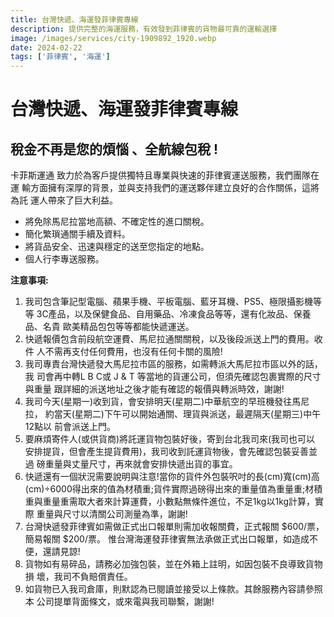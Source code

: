 ```yaml
---
title: 台灣快遞、海運發菲律賓專線
description: 提供完整的海運服務，有效發到菲律賓的貨物最可靠的運輸選擇
image: /images/services/city-1909892_1920.webp
date: 2024-02-22
tags: ['菲律賓', '海運']
---
```


# 台灣快遞、海運發菲律賓專線

## 稅金不再是您的煩惱 、全航線包稅 !
卡菲斯運通 致力於為客戶提供獨特且專業與快速的菲律賓運送服務，我們團隊在運 輸方面擁有深厚的背景，並與支持我們的運送夥伴建立良好的合作關係，這將為託 運人帶來了巨大利益。
- 將免除馬尼拉當地高額、不確定性的進口關稅。 
- 簡化繁瑣通關手續及資料。
- 將貨品安全、迅速與穩定的送至您指定的地點。 
- 個人行李專送服務。


**注意事項:**

1. 我司包含筆記型電腦、蘋果手機、平板電腦、藍牙耳機、PS5、極限攝影機等等 3C產品，以及保健⻝品、自用藥品、冷凍⻝品等等，還有化妝品、保養品、名貴 歐美精品包包等等都能快遞運送。
2. 快遞報價包含前段航空運費、馬尼拉通關關稅，以及後段派送上門的費用。收件 人不需再支付任何費用，也沒有任何卡關的風險!
3. 我司專責台灣快遞發大馬尼拉市區的服務，如需轉派大馬尼拉市區以外的話，我 司會再中轉L B C或 J & T 等當地的貨運公司，但須先確認包裹實際的尺寸與重量 跟詳細的派送地址之後才能有確認的報價與轉派時效，謝謝!
4. 我司今天(星期一)收到貨，會安排明天(星期二)中華航空的早班機發往馬尼拉， 約當天(星期二)下午可以開始通關、理貨與派送，最遲隔天(星期三)中午12點以 前會派送上門。
5. 要麻煩寄件人(或供貨商)將託運貨物包裝好後，寄到台北我司來(我司也可以 安排提貨，但會產生提貨費用)，我司收到託運貨物後，會先確認包裝妥善並過 磅重量與丈量尺寸，再來就會安排快遞出貨的事宜。
6. 快遞還有一個狀況需要說明與注意!當你的貨件外包裝呎吋的⻑(cm)寬(cm)高 (cm)÷6000得出來的值為材積重;貨件實際過磅得出來的重量值為重量重;材積 重與重量重需取大者來計算運費，小數點無條件進位，不足1kg以1kg計算，實際 重量與尺寸以清關公司測量為準，謝謝!
7. 台灣快遞發菲律賓如需做正式出口報單則需加收報關費，正式報關 $600/票， 簡易報關 $200/票。 惟台灣海運發菲律賓無法承做正式出口報單，如造成不 便，還請見諒!
8. 貨物如有易碎品，請務必加強包裝，並在外箱上註明，如因包裝不良導致貨物損 壞，我司不負賠償責任。
9. 如貨物已入我司倉庫，則默認為已閱讀並接受以上條款。其餘服務內容請參照本 公司提單背面條文，或來電與我司聯繫，謝謝!
